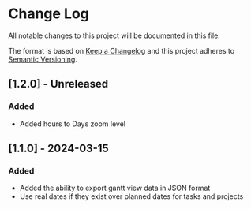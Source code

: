 # Change Log

All notable changes to this project will be documented in this file.

The format is based on [Keep a Changelog](http://keepachangelog.com/)
and this project adheres to [Semantic Versioning](http://semver.org/).

## [1.2.0] - Unreleased

### Added

- Added hours to Days zoom level

## [1.1.0] - 2024-03-15

### Added

- Added the ability to export gantt view data in JSON format
- Use real dates if they exist over planned dates for tasks and projects


